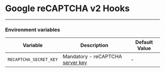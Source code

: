 # Google reCAPTCHA v2 Hooks

---

### Environment variables

| Variable               | Description                                                                                         | Default Value |
| ---------------------- | --------------------------------------------------------------------------------------------------- | ------------- |
| `RECAPTCHA_SECRET_KEY` | Mandatory - reCAPTCHA [server key](https://developers.google.com/recaptcha/docs/verify#api_request) | -             |
